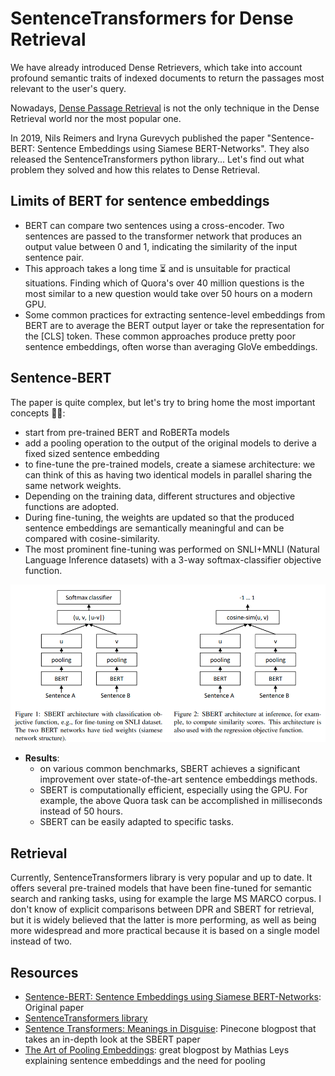 # SentenceTransformers for Dense Retrieval

We have already introduced Dense Retrievers, which take into account profound semantic traits of indexed documents to return the passages most relevant to the user's query.

Nowadays, [Dense Passage Retrieval](dpr.md) is not the only technique in the Dense Retrieval world nor the most popular one.

In 2019, Nils Reimers and Iryna Gurevych published the paper "Sentence-BERT: Sentence Embeddings using Siamese BERT-Networks". They also released the SentenceTransformers python library...
Let's find out what problem they solved and how this relates to Dense Retrieval.

## Limits of BERT for sentence embeddings
- BERT can compare two sentences using a cross-encoder. Two sentences are passed to the transformer network that produces an output value between 0 and 1, indicating the similarity of the input sentence pair.
- This approach takes a long time ⏳ and is unsuitable for practical situations. Finding which of Quora's over 40 million questions is the most similar to a new question would take over 50 hours on a modern GPU.
- Some common practices for extracting sentence-level embeddings from BERT are to average the BERT output layer or take the representation for the \[CLS\] token. These common approaches produce pretty poor sentence embeddings, often worse than averaging GloVe embeddings.

## Sentence-BERT
The paper is quite complex, but let's try to bring home the most important concepts 👨‍🏫:
- start from pre-trained BERT and RoBERTa models
- add a pooling operation to the output of the original models to derive a fixed sized sentence embedding
- to fine-tune the pre-trained models, create a siamese architecture: we can think of this as having two identical models in parallel sharing the same network weights.
- Depending on the training data, different structures and objective functions are adopted.
- During fine-tuning, the weights are updated so that the produced sentence embeddings are semantically meaningful and can be compared with cosine-similarity.
- The most prominent fine-tuning was performed on SNLI+MNLI (Natural Language Inference datasets) with a 3-way softmax-classifier objective function.

![SBERT architecture](../images/sbert-architecture.png)

- **Results**:
  - on various common benchmarks, SBERT achieves a significant improvement over state-of-the-art sentence embeddings methods.
  - SBERT is computationally efficient, especially using the GPU. For example, the above Quora task can be accomplished in milliseconds instead of 50 hours.
  - SBERT can be easily adapted to specific tasks.


## Retrieval

Currently, SentenceTransformers library is very popular and up to date.
It offers several pre-trained models that have been fine-tuned for semantic search and ranking tasks, using for example the large MS MARCO corpus.
I don't know of explicit comparisons between DPR and SBERT for retrieval, but it is widely believed that the latter is more performing, as well as being more widespread and more practical because it is based on a single model instead of two.


## Resources
- [Sentence-BERT: Sentence Embeddings using Siamese BERT-Networks](https://arxiv.labs.arxiv.org/html/1908.10084): Original paper
- [SentenceTransformers library](https://www.sbert.net/)
- [Sentence Transformers: Meanings in Disguise](https://www.pinecone.io/learn/sentence-embeddings/): Pinecone blogpost that takes an in-depth look at the SBERT paper
- [The Art of Pooling Embeddings](https://blog.ml6.eu/the-art-of-pooling-embeddings-c56575114cf8): great blogpost by Mathias Leys explaining sentence embeddings and the need for pooling
